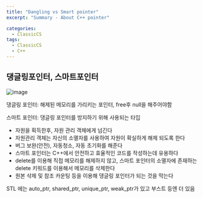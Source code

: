 ```yaml
---
title: "Dangling vs Smart pointer"
excerpt: "Summary - About C++ pointer"

categories:
  - ClassicCS
tags:
  - ClassicCS
  - C++
---
```


## 댕글링포인터, 스마트포인터
![image](https://user-images.githubusercontent.com/34998051/68464649-4f599200-0254-11ea-9767-098b6d19aa19.png)  

댕글링 포인터: 해제된 메모리를 가리키는 포인터, free후 null을 해주어야함

스마트 포인터: 댕글링 포인터를 방지하기 위해 사용되는 타입

- 자원을 획득한후, 자원 관리 객체에게 넘긴다
- 자원관리 객체는 자신의 소멸자를 사용하여 자원이 확실하게 해제 되도록 한다
- 버그 보완(안전), 자동청소, 자동 초기화를 해준다
- 스마트 포인터는 C++에서 안전하고 효율적인 코드를 작성하는데 유용하다
- delete를 이용해 직접 메모리를 해제하지 않고, 스마트 포인터의 소멸자에 존재하는 delete 키워드를 이용해서 메모리를 삭제한다
- 원본 삭제 및 참조 카운팅 등을 이용해 댕글링 포인터가 되는 것을 막는다

STL 에는 auto_ptr, shared_ptr, unique_ptr, weak_ptr가 있고 부스트 등엔 더 있음

